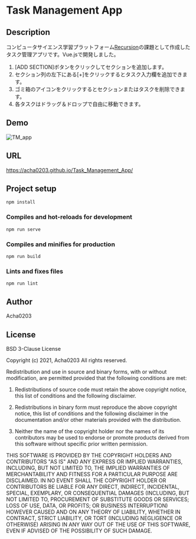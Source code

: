 # Task Management App

## Description

コンピュータサイエンス学習プラットフォーム[Recursion](https://recursionist.io)の課題として作成したタスク管理アプリです。Vue.jsで開発しました。

1. [ADD SECTION]ボタンをクリックしてセクションを追加します。
2. セクション列の左下にある[+]をクリックするとタスク入力欄を追加できます。
3. ゴミ箱のアイコンをクリックするとセクションまたはタスクを削除できます。
4. 各タスクはドラッグ＆ドロップで自由に移動できます。

## Demo

![TM_app](https://user-images.githubusercontent.com/74553433/143609936-5a8f9a44-685b-4268-98c7-e1b7e6674edf.jpg)

## URL

https://acha0203.github.io/Task_Management_App/

## Project setup
```
npm install
```

### Compiles and hot-reloads for development
```
npm run serve
```

### Compiles and minifies for production
```
npm run build
```

### Lints and fixes files
```
npm run lint
```

## Author

Acha0203

## License

BSD 3-Clause License

Copyright (c) 2021, Acha0203
All rights reserved.

Redistribution and use in source and binary forms, with or without modification, are permitted provided that the following conditions are met:

1. Redistributions of source code must retain the above copyright notice, this list of conditions and the following disclaimer.

2. Redistributions in binary form must reproduce the above copyright notice, this list of conditions and the following disclaimer in the documentation and/or other materials provided with the distribution.

3. Neither the name of the copyright holder nor the names of its contributors may be used to endorse or promote products derived from this software without specific prior written permission.

THIS SOFTWARE IS PROVIDED BY THE COPYRIGHT HOLDERS AND CONTRIBUTORS "AS IS" AND ANY EXPRESS OR IMPLIED WARRANTIES, INCLUDING, BUT NOT LIMITED TO, THE IMPLIED WARRANTIES OF MERCHANTABILITY AND FITNESS FOR A PARTICULAR PURPOSE ARE DISCLAIMED. IN NO EVENT SHALL THE COPYRIGHT HOLDER OR CONTRIBUTORS BE LIABLE FOR ANY DIRECT, INDIRECT, INCIDENTAL, SPECIAL, EXEMPLARY, OR CONSEQUENTIAL DAMAGES (INCLUDING, BUT NOT LIMITED TO, PROCUREMENT OF SUBSTITUTE GOODS OR SERVICES; LOSS OF USE, DATA, OR PROFITS; OR BUSINESS INTERRUPTION) HOWEVER CAUSED AND ON ANY THEORY OF LIABILITY, WHETHER IN CONTRACT, STRICT LIABILITY, OR TORT (INCLUDING NEGLIGENCE OR OTHERWISE) ARISING IN ANY WAY OUT OF THE USE OF THIS SOFTWARE, EVEN IF ADVISED OF THE POSSIBILITY OF SUCH DAMAGE.
